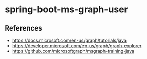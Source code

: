 # spring-boot-ms-graph-user

## References

- https://docs.microsoft.com/en-us/graph/tutorials/java
- https://developer.microsoft.com/en-us/graph/graph-explorer
- https://github.com/microsoftgraph/msgraph-training-java

